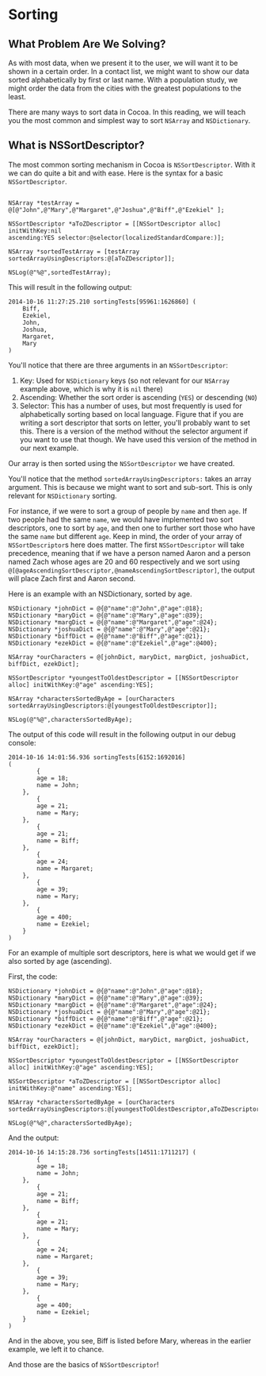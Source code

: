 # Sorting

## What Problem Are We Solving?

As with most data, when we present it to the user, we will want it to be shown
in a certain order. In a contact list, we might want to show our data sorted
alphabetically by first or last name. With a population study, we might order
the data from the cities with the greatest populations to the least.

There are many ways to sort data in Cocoa. In this reading, we will teach you
the most common and simplest way to sort `NSArray` and `NSDictionary`.

## What is NSSortDescriptor?

The most common  sorting mechanism in Cocoa is `NSSortDescriptor`. With it we can do quite a
bit and with ease. Here is the syntax for a basic `NSSortDescriptor`.

```objc

NSArray *testArray = @[@"John",@"Mary",@"Margaret",@"Joshua",@"Biff",@"Ezekiel" ];
    
NSSortDescriptor *aToZDescriptor = [[NSSortDescriptor alloc] initWithKey:nil 
ascending:YES selector:@selector(localizedStandardCompare:)];
    
NSArray *sortedTestArray = [testArray sortedArrayUsingDescriptors:@[aToZDescriptor]];
    
NSLog(@"%@",sortedTestArray);

```

This will result in the following output:

```
2014-10-16 11:27:25.210 sortingTests[95961:1626860] (
    Biff,
    Ezekiel,
    John,
    Joshua,
    Margaret,
    Mary
)
```

You'll notice that there are three arguments in an `NSSortDescriptor`:

1. Key: Used for `NSDictionary` keys (so not relevant for our `NSArray` example
   above, which is why it is `nil` there)
2. Ascending: Whether the sort order is ascending (`YES`) or descending (`NO`)
3. Selector: This has a number of uses, but most frequently is used for alphabetically sorting based on local language. Figure that if you are writing a sort descriptor that sorts on letter, you'll probably want to set this. There is a version of the method without the selector argument if you want to use that though. We have used this version of the method in our next example.

Our array is then sorted using the `NSSortDescriptor` we have created. 

You'll notice that the method `sortedArrayUsingDescriptors:` takes an array argument. This is because we might want to sort and sub-sort. This is only relevant for `NSDictionary` sorting. 

For instance, if we were to sort a group of people by `name` and then `age`. If two people had the same `name`, we would have implemented two sort descriptors, one to sort by `age`, and then one to further sort those who have the same `name` but different `age`. Keep in mind, the order of your array of `NSSortDescriptor`s here does matter. The first `NSSortDescriptor` will take precedence, meaning that if we have a person named Aaron and a person named Zach whose ages are 20 and 60 respectively and we sort using `@[@ageAscendingSortDescriptor,@nameAscendingSortDescriptor]`, the output will place Zach first and Aaron second.

Here is an example with an NSDictionary, sorted by age.

```
NSDictionary *johnDict = @{@"name":@"John",@"age":@18};
NSDictionary *maryDict = @{@"name":@"Mary",@"age":@39};
NSDictionary *margDict = @{@"name":@"Margaret",@"age":@24};
NSDictionary *joshuaDict = @{@"name":@"Mary",@"age":@21};
NSDictionary *biffDict = @{@"name":@"Biff",@"age":@21};
NSDictionary *ezekDict = @{@"name":@"Ezekiel",@"age":@400};
    
NSArray *ourCharacters = @[johnDict, maryDict, margDict, joshuaDict, biffDict, ezekDict];
    
NSSortDescriptor *youngestToOldestDescriptor = [[NSSortDescriptor alloc] initWithKey:@"age" ascending:YES];
    
NSArray *charactersSortedByAge = [ourCharacters sortedArrayUsingDescriptors:@[youngestToOldestDescriptor]];
    
NSLog(@"%@",charactersSortedByAge);
```

The output of this code will result in the following output in our debug console:

```
2014-10-16 14:01:56.936 sortingTests[6152:1692016] 
(
        {
        age = 18;
        name = John;
    },
        {
        age = 21;
        name = Mary;
    },
        {
        age = 21;
        name = Biff;
    },
        {
        age = 24;
        name = Margaret;
    },
        {
        age = 39;
        name = Mary;
    },
        {
        age = 400;
        name = Ezekiel;
    }
)
```
For an example of multiple sort descriptors, here is what we would get if we also sorted by age (ascending).

First, the code:

```
NSDictionary *johnDict = @{@"name":@"John",@"age":@18};
NSDictionary *maryDict = @{@"name":@"Mary",@"age":@39};
NSDictionary *margDict = @{@"name":@"Margaret",@"age":@24};
NSDictionary *joshuaDict = @{@"name":@"Mary",@"age":@21};
NSDictionary *biffDict = @{@"name":@"Biff",@"age":@21};
NSDictionary *ezekDict = @{@"name":@"Ezekiel",@"age":@400};
    
NSArray *ourCharacters = @[johnDict, maryDict, margDict, joshuaDict, biffDict, ezekDict];
    
NSSortDescriptor *youngestToOldestDescriptor = [[NSSortDescriptor alloc] initWithKey:@"age" ascending:YES];
   
NSSortDescriptor *aToZDescriptor = [[NSSortDescriptor alloc] initWithKey:@"name" ascending:YES];
    
NSArray *charactersSortedByAge = [ourCharacters sortedArrayUsingDescriptors:@[youngestToOldestDescriptor,aToZDescriptor]];
    
NSLog(@"%@",charactersSortedByAge);
```

And the output:
```
2014-10-16 14:15:28.736 sortingTests[14511:1711217] (
        {
        age = 18;
        name = John;
    },
        {
        age = 21;
        name = Biff;
    },
        {
        age = 21;
        name = Mary;
    },
        {
        age = 24;
        name = Margaret;
    },
        {
        age = 39;
        name = Mary;
    },
        {
        age = 400;
        name = Ezekiel;
    }
)
```
And in the above, you see, Biff is listed before Mary, whereas in the earlier example, we left it to chance.

And those are the basics of `NSSortDescriptor`!
